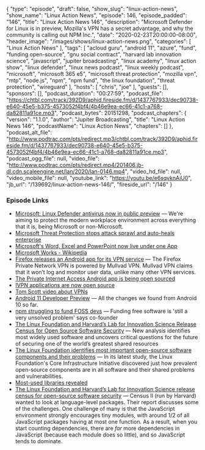 {
  "type": "episode",
  "draft": false,
  "show_slug": "linux-action-news",
  "show_name": "Linux Action News",
  "episode": 146,
  "episode_padded": "146",
  "title": "Linux Action News 146",
  "description": "Microsoft Defender for Linux is in preview, Mozilla's VPN has a secret advantage, and why the community is calling out NPM Inc.",
  "date": "2020-02-23T20:00:00-08:00",
  "header_image": "/images/shows/linux-action-news.png",
  "categories": [
    "Linux Action News"
  ],
  "tags": [
    "acloud guru",
    "android 11",
    "azure",
    "fund",
    "funding open-source",
    "gnu social contract",
    "harvard lab innovation science",
    "javascript",
    "jupiter broadcasting",
    "linux academy",
    "linux action show",
    "linux defender",
    "linux news podcast",
    "linux weekly podcast",
    "microsoft",
    "microsoft 365 e5",
    "microsoft threat protection",
    "mozilla vpn",
    "mtp",
    "node.js",
    "npm",
    "npm fund",
    "the linux foundation",
    "threat protection",
    "wireguard"
  ],
  "hosts": [
    "chris",
    "joe"
  ],
  "guests": [],
  "sponsors": [],
  "podcast_duration": "00:27:59",
  "podcast_file": "https://chtbl.com/track/392D9/aphid.fireside.fm/d/1437767933/dec90738-e640-45e5-b375-4573052f4bf4/4b46e9ea-ec66-41c1-a768-da82811a91ce.mp3",
  "podcast_bytes": 20151298,
  "podcast_chapters": {
    "version": "1.1.0",
    "author": "Jupiter Broadcasting",
    "title": "Linux Action News 146",
    "podcastName": "Linux Action News",
    "chapters": []
  },
  "podcast_alt_file": "http://www.podtrac.com/pts/redirect.mp3/chtbl.com/track/392D9/aphid.fireside.fm/d/1437767933/dec90738-e640-45e5-b375-4573052f4bf4/4b46e9ea-ec66-41c1-a768-da82811a91ce.mp3",
  "podcast_ogg_file": null,
  "video_file": "http://www.podtrac.com/pts/redirect.mp4/201406.jb-dl.cdn.scaleengine.net/lan/2020/lan-0146.mp4",
  "video_hd_file": null,
  "video_mobile_file": null,
  "youtube_link": "https://youtu.be/e6sqvknAiU0",
  "jb_url": "/139692/linux-action-news-146/",
  "fireside_url": "/146"
}


### Episode Links

  * [Microsoft: Linux Defender antivirus now in public preview](https://www.zdnet.com/article/microsoft-linux-defender-antivirus-now-in-public-preview-ios-and-android-are-next/ "Microsoft: Linux Defender antivirus now in public preview") — We're aiming to protect the modern workplace environment across everything that it is, being Microsoft or non-Microsoft.
  * [Microsoft Threat Protection stops attack sprawl and auto-heals enterprise](https://www.microsoft.com/security/blog/2020/02/20/microsoft-threat-protection-intelligence-automation/ "Microsoft Threat Protection stops attack sprawl and auto-heals enterprise")
  * [Microsoft's Word, Excel and PowerPoint now live under one App](https://www.theregister.co.uk/2020/02/20/microsoft_mobile_office_app_live/ "Microsoft's Word, Excel and PowerPoint now live under one App")
  * [Microsoft Works - Wikipedia](https://en.wikipedia.org/wiki/Microsoft_Works "Microsoft Works - Wikipedia")
  * [Firefox releases an Android app for its VPN service](https://www.xda-developers.com/firefox-releases-an-android-app-for-its-vpn-service/ "Firefox releases an Android app for its VPN service") — The Firefox Private Network VPN is powered by Mullvad VPN. Mullvad VPN claims that it won’t log and monitor user data, unlike many other VPN services. 
  * [The Private Internet Access Android app is being open sourced](https://www.privateinternetaccess.com/blog/2020/02/the-private-internet-access-android-app-is-being-open-sourced/ "The Private Internet Access Android app is being open sourced")
  * [IVPN applications are now open source](https://www.ivpn.net/blog/ivpn-applications-are-now-open-source "IVPN applications are now open source")
  * [Tom Scott video about VPNs](https://www.youtube.com/watch?v=WVDQEoe6ZWY "Tom Scott video about VPNs")
  * [Android 11 Developer Preview](https://www.xda-developers.com/android-11-developer-preview-changes/ "Android 11 Developer Preview") — All the changes we found from Android 10 so far.
  * [npm struggling to fund FOSS devs](https://www.theregister.co.uk/2020/02/22/npm_funding_source/ "npm struggling to fund FOSS devs") — Funding free software is 'still a very unsolved problem' says co-founder
  * [The Linux Foundation and Harvard’s Lab for Innovation Science Release Census for Open Source Software Security](https://www.linuxfoundation.org/press-release/2020/02/the-linux-foundation-and-harvards-lab-for-innovation-science-release-census-for-open-source-software-security/ "The Linux Foundation and Harvard’s Lab for Innovation Science Release Census for Open Source Software Security") — New analysis identifies most widely used software and uncovers critical questions for the future of securing one of the world’s greatest shared resources
  * [The Linux Foundation identifies most important open-source software components and their problems](https://www.zdnet.com/article/the-linux-foundation-identifies-the-most-important-open-source-software-components-and-their-problems/ "The Linux Foundation identifies most important open-source software components and their problems") — In its latest study, the Linux Foundation's Core Infrastructure Initiative discovered just how prevalent open-source components are in all software and their shared problems and vulnerabilities.
  * [Most-used libraries revealed](https://www.theregister.co.uk/2020/02/20/linux_foundation_report/ "Most-used libraries revealed")
  * [The Linux Foundation and Harvard’s Lab for Innovation Science release census for open-source software security](https://lwn.net/Articles/812781/#Comments "The Linux Foundation and Harvard’s Lab for Innovation Science release census for open-source software security") — Census II (run by Harvard) wanted to look at language-level packages. Their report discusses some of the challenges. One challenge of many is that the JavaScript environment strongly encourages tiny modules, with around 1/2 of all JavaScript packages having at most one function. As a result, when you start counting dependencies, there are *far* more dependencies in JavaScript (because each module does so little), and so JavaScript tends to dominate. 


